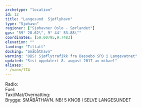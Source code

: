 ```yaml
---
archetype: "location"
id: 12
title: "Langesund  Sjøflyhavn"
type: "Sjøhavn"
regioner: ["Sjøhavner Oslo - Sørlandet"]
gps: "59° 28.62\", 9° 44' 53.88\""
coordinates: [59.00795,9.7483]
elevation: ""
landing: "Tillatt"
docking: "Småbåthavn"
warning: "OBS! Sjøflytrafikk fra Bassebo SPB i Langevatnet"
updated: "Sist oppdatert 8. august 2017 av mikael"
aliases:
- /vann/174
---
```


Radio:\
Fuel:\
Taxi/Mat/Overnatting:\
Brygge: SMÅBÅTHAVN. NB! 5 KNOB I SELVE LANGESUNDET
